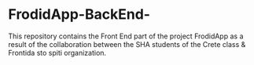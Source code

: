 # FrodidApp-BackEnd-
This repository contains the Front End part of the project FrodidApp as a result of the collaboration between the SHA students of the Crete class &amp; Frontida sto spiti organization.
